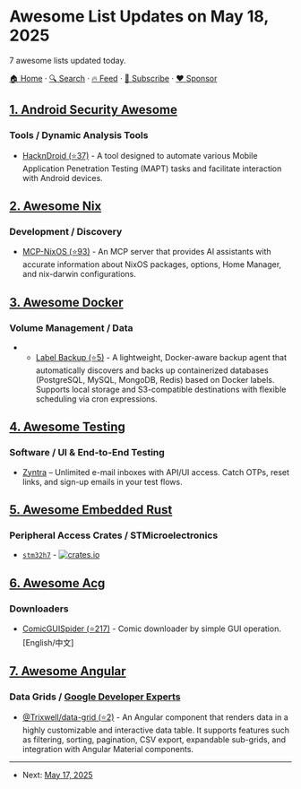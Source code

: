 # Awesome List Updates on May 18, 2025

7 awesome lists updated today.

[🏠 Home](/README.md) · [🔍 Search](https://www.trackawesomelist.com/search/) · [🔥 Feed](https://www.trackawesomelist.com/rss.xml) · [📮 Subscribe](https://trackawesomelist.us17.list-manage.com/subscribe?u=d2f0117aa829c83a63ec63c2f&id=36a103854c) · [❤️  Sponsor](https://github.com/sponsors/theowenyoung)



## [1. Android Security Awesome](/content/ashishb/android-security-awesome/README.md)

### Tools / Dynamic Analysis Tools

*   [HacknDroid (⭐37)](https://github.com/RaffaDNDM/HacknDroid) - A tool designed to automate various Mobile Application Penetration Testing (MAPT) tasks and facilitate interaction with Android devices.

## [2. Awesome Nix](/content/nix-community/awesome-nix/README.md)

### Development / Discovery

*   [MCP-NixOS (⭐93)](https://github.com/utensils/mcp-nixos) - An MCP server that provides AI assistants with accurate information about NixOS packages, options, Home Manager, and nix-darwin configurations.

## [3. Awesome Docker](/content/veggiemonk/awesome-docker/README.md)

### Volume Management / Data

*   *   [Label Backup (⭐5)](https://github.com/resulgg/label-backup) - A lightweight, Docker-aware backup agent that automatically discovers and backs up containerized databases (PostgreSQL, MySQL, MongoDB, Redis) based on Docker labels. Supports local storage and S3-compatible destinations with flexible scheduling via cron expressions.

## [4. Awesome Testing](/content/TheJambo/awesome-testing/README.md)

### Software / UI & End-to-End Testing

*   [Zyntra](https://zyntra.app/) – Unlimited e-mail inboxes with API/UI access. Catch OTPs, reset links, and sign-up emails in your test flows.

## [5. Awesome Embedded Rust](/content/rust-embedded/awesome-embedded-rust/README.md)

### Peripheral Access Crates / STMicroelectronics

*   [`stm32h7`](https://crates.io/crates/stm32h5) - [![crates.io](https://img.shields.io/crates/v/stm32h5.svg)](https://crates.io/crates/stm32h5)

## [6. Awesome Acg](/content/soruly/awesome-acg/README.md)

### Downloaders

*   [ComicGUISpider (⭐217)](https://github.com/jasoneri/ComicGUISpider) - Comic downloader by simple GUI operation. \[English/中文]

## [7. Awesome Angular](/content/PatrickJS/awesome-angular/README.md)

### Data Grids / [Google Developer Experts](https://developers.google.com/experts/all/technology/web-technologies)

*   [@Trixwell/data-grid (⭐2)](https://github.com/Trixwell/data-grid) - An Angular component that renders data in a highly customizable and interactive data table. It supports features such as filtering, sorting, pagination, CSV export, expandable sub-grids, and integration with Angular Material components.

---

- Next: [May 17, 2025](/content/2025/05/17/README.md)